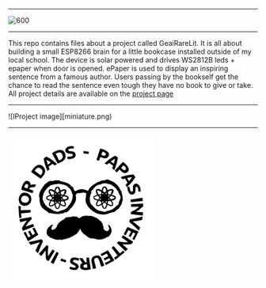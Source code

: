 ***
![600](https://youtu.be/Az-vB4r0-Qg)
***
This repo contains files about a project called GeaiRareLit. It is all about building a small ESP8266 brain for a little bookcase installed outside of my local school. The device is solar powered and drives WS2812B leds + epaper when door is opened. ePaper is used to display an inspiring sentence from a famous author. Users passing by the bookself get the chance to read the sentence even tough they have no book to give or take. All project details are available on the [project page](http://www.chezpapietmamie.com/pcube/uncategorized/geairarelit/)
***
![IProject image][miniature.png)
***
![Inventor Dads logo](Logo_Papas_Inventeurs_25mm.png)

